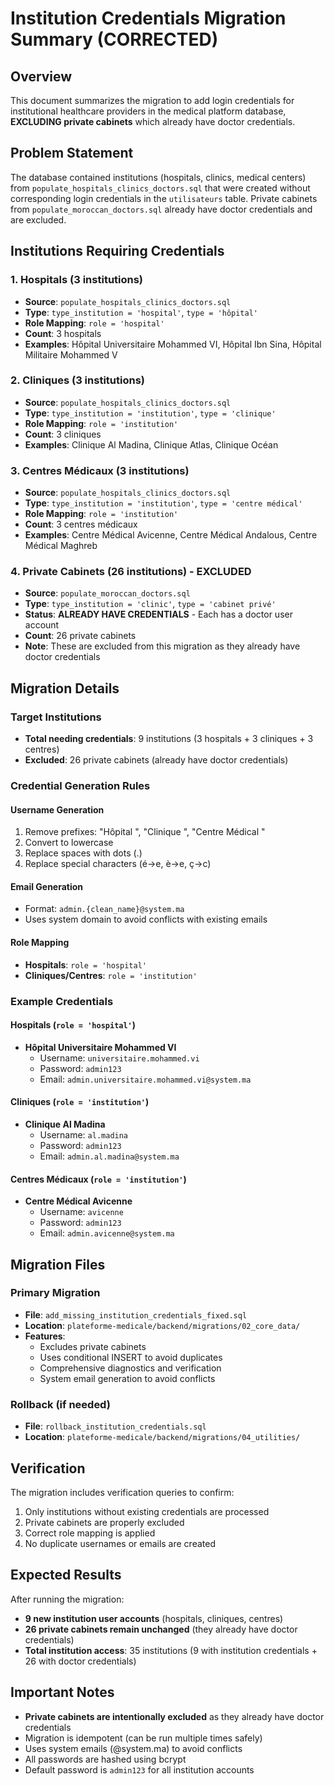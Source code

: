 # Institution Credentials Migration Summary (CORRECTED)

## Overview
This document summarizes the migration to add login credentials for institutional healthcare providers in the medical platform database, **EXCLUDING private cabinets** which already have doctor credentials.

## Problem Statement
The database contained institutions (hospitals, clinics, medical centers) from `populate_hospitals_clinics_doctors.sql` that were created without corresponding login credentials in the `utilisateurs` table. Private cabinets from `populate_moroccan_doctors.sql` already have doctor credentials and are excluded.

## Institutions Requiring Credentials

### 1. Hospitals (3 institutions)
- **Source**: `populate_hospitals_clinics_doctors.sql`
- **Type**: `type_institution = 'hospital'`, `type = 'hôpital'`
- **Role Mapping**: `role = 'hospital'`
- **Count**: 3 hospitals
- **Examples**: Hôpital Universitaire Mohammed VI, Hôpital Ibn Sina, Hôpital Militaire Mohammed V

### 2. Cliniques (3 institutions)
- **Source**: `populate_hospitals_clinics_doctors.sql`
- **Type**: `type_institution = 'institution'`, `type = 'clinique'`
- **Role Mapping**: `role = 'institution'`
- **Count**: 3 cliniques
- **Examples**: Clinique Al Madina, Clinique Atlas, Clinique Océan

### 3. Centres Médicaux (3 institutions)
- **Source**: `populate_hospitals_clinics_doctors.sql`
- **Type**: `type_institution = 'institution'`, `type = 'centre médical'`
- **Role Mapping**: `role = 'institution'`
- **Count**: 3 centres médicaux
- **Examples**: Centre Médical Avicenne, Centre Médical Andalous, Centre Médical Maghreb

### 4. Private Cabinets (26 institutions) - EXCLUDED
- **Source**: `populate_moroccan_doctors.sql`
- **Type**: `type_institution = 'clinic'`, `type = 'cabinet privé'`
- **Status**: **ALREADY HAVE CREDENTIALS** - Each has a doctor user account
- **Count**: 26 private cabinets
- **Note**: These are excluded from this migration as they already have doctor credentials

## Migration Details

### Target Institutions
- **Total needing credentials**: 9 institutions (3 hospitals + 3 cliniques + 3 centres)
- **Excluded**: 26 private cabinets (already have doctor credentials)

### Credential Generation Rules

#### Username Generation
1. Remove prefixes: "Hôpital ", "Clinique ", "Centre Médical "
2. Convert to lowercase
3. Replace spaces with dots (.)
4. Replace special characters (é→e, è→e, ç→c)

#### Email Generation
- Format: `admin.{clean_name}@system.ma`
- Uses system domain to avoid conflicts with existing emails

#### Role Mapping
- **Hospitals**: `role = 'hospital'`
- **Cliniques/Centres**: `role = 'institution'`

### Example Credentials

#### Hospitals (`role = 'hospital'`)
- **Hôpital Universitaire Mohammed VI**
  - Username: `universitaire.mohammed.vi`
  - Password: `admin123`
  - Email: `admin.universitaire.mohammed.vi@system.ma`

#### Cliniques (`role = 'institution'`)
- **Clinique Al Madina**
  - Username: `al.madina`
  - Password: `admin123`
  - Email: `admin.al.madina@system.ma`

#### Centres Médicaux (`role = 'institution'`)
- **Centre Médical Avicenne**
  - Username: `avicenne`
  - Password: `admin123`
  - Email: `admin.avicenne@system.ma`

## Migration Files

### Primary Migration
- **File**: `add_missing_institution_credentials_fixed.sql`
- **Location**: `plateforme-medicale/backend/migrations/02_core_data/`
- **Features**:
  - Excludes private cabinets
  - Uses conditional INSERT to avoid duplicates
  - Comprehensive diagnostics and verification
  - System email generation to avoid conflicts

### Rollback (if needed)
- **File**: `rollback_institution_credentials.sql`
- **Location**: `plateforme-medicale/backend/migrations/04_utilities/`

## Verification

The migration includes verification queries to confirm:
1. Only institutions without existing credentials are processed
2. Private cabinets are properly excluded
3. Correct role mapping is applied
4. No duplicate usernames or emails are created

## Expected Results

After running the migration:
- **9 new institution user accounts** (hospitals, cliniques, centres)
- **26 private cabinets remain unchanged** (they already have doctor credentials)
- **Total institution access**: 35 institutions (9 with institution credentials + 26 with doctor credentials)

## Important Notes

- **Private cabinets are intentionally excluded** as they already have doctor credentials
- Migration is idempotent (can be run multiple times safely)
- Uses system emails (@system.ma) to avoid conflicts
- All passwords are hashed using bcrypt
- Default password is `admin123` for all institution accounts 